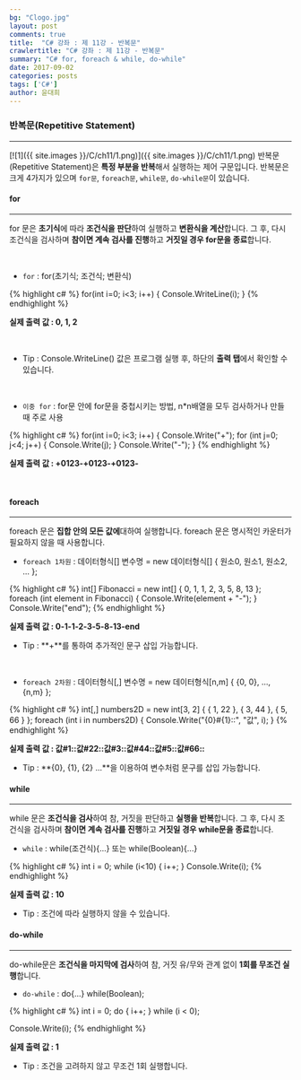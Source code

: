 ```yaml
---
bg: "Clogo.jpg"
layout: post
comments: true
title:  "C# 강좌 : 제 11강 - 반복문"
crawlertitle: "C# 강좌 : 제 11강 - 반복문"
summary: "C# for, foreach & while, do-while"
date: 2017-09-02
categories: posts
tags: ['C#']
author: 윤대희
---
```


### 반복문(Repetitive Statement) ###
----------
[![1]({{ site.images }}/C/ch11/1.png)]({{ site.images }}/C/ch11/1.png)
반복문 (Repetitive Statement)은 **특정 부분을 반복**해서 실행하는 제어 구문입니다. 반복문은 크게 4가지가 있으며 `for문`, `foreach문`, `while문`, `do-while문`이 있습니다.


#### for ####
----------
for 문은 **초기식**에 따라 **조건식을 판단**하여 실행하고 **변환식을 계산**합니다. 그 후, 다시 조건식을 검사하며 **참이면 계속 검사를 진행**하고 **거짓일 경우 for문을 종료**합니다.

<br>

* `for` : for(초기식; 조건식; 변환식)

{% highlight c# %}
for(int i=0; i<3; i++)
{
    Console.WriteLine(i);
}
{% endhighlight %}

**실제 출력 값 : 0, 1, 2**

<br>

* Tip : Console.WriteLine() 값은 프로그램 실행 후, 하단의 **출력 탭**에서 확인할 수 있습니다.

<br>

* `이중 for` : for문 안에 for문을 중첩시키는 방법, n\*n배열을 모두 검사하거나 만들 때 주로 사용

{% highlight c# %}
for(int i=0; i<3; i++)
{
    Console.Write("+");
    for (int j=0; j<4; j++)
    {
        Console.Write(j);
    }
    Console.Write("-");
}
{% endhighlight %}

**실제 출력 값 : +0123-+0123-+0123-**

<br>

#### foreach ####
----------

foreach 문은 **집합 안의 모든 값에**대하여 실행합니다. foreach 문은 명시적인 카운터가 필요하지 않을 때 사용합니다.

* `foreach 1차원` : 데이터형식[] 변수명 = new 데이터형식[] { 원소0, 원소1, 원소2, ... };

{% highlight c# %}
int[] Fibonacci = new int[] { 0, 1, 1, 2, 3, 5, 8, 13 };
foreach (int element in Fibonacci)
{
    Console.Write(element + "-");
}
Console.Write("end");
{% endhighlight %}

**실제 출력 값 : 0-1-1-2-3-5-8-13-end**<br>

* Tip : **+**를 통하여 추가적인 문구 삽입 가능합니다.

<br>

* `foreach 2차원` : 데이터형식[,] 변수명 = new 데이터형식[n,m] { {0, 0}, ..., {n,m} };

{% highlight c# %}
int[,] numbers2D = new int[3, 2] { { 1, 22 }, { 3, 44 }, { 5, 66 } };
foreach (int i in numbers2D)
{
    Console.Write("{0}#{1}::", "값", i);
}
{% endhighlight %}

**실제 출력 값 : 값#1::값#22::값#3::값#44::값#5::값#66::**<br>

* Tip : **{0}, {1}, {2} ...**을 이용하여 변수처럼 문구를 삽입 가능합니다.

#### while ####
----------

while 문은 **조건식을 검사**하여 참, 거짓을 판단하고 **실행을 반복**합니다. 그 후, 다시 조건식을 검사하며 **참이면 계속 검사를 진행**하고 **거짓일 경우 while문을 종료**합니다.

* `while` :  while(조건식){...} 또는 while(Boolean){...}

{% highlight c# %}
int i = 0;
while (i<10)
{
    i++;
}
Console.Write(i);
{% endhighlight %}

**실제 출력 값 : 10**<br>

* Tip : 조건에 따라 실행하지 않을 수 있습니다.

#### do-while ####
----------

do-while문은 **조건식을 마지막에 검사**하여 참, 거짓 유/무와 관계 없이 **1회를 무조건 실행**합니다.

* `do-while` : do{...} while(Boolean);

{% highlight c# %}
int i = 0;
do
{
    i++;
} while (i < 0);

Console.Write(i);
{% endhighlight %}

**실제 출력 값 : 1**<br>

* Tip : 조건을 고려하지 않고 무조건 1회 실행합니다.
